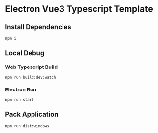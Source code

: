 # Electron Vue3 Typescript Template

## Install Dependencies

```
npm i
```

## Local Debug

### Web Typescript Build

```
npm run build:dev:watch
```

### Electron Run

```
npm run start
```

## Pack Application

```
npm run dist:windows
```
